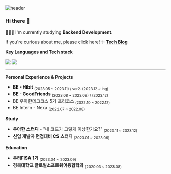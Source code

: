 ![header](https://capsule-render.vercel.app/api?type=waving&color=auto&height=130&section=header&text=Junyong%20Moon&fontSize=60&fontAlign=26)

<!--
![](https://komarev.com/ghpvc/?username=fancy96&color=blue)
-->

### Hi there 👋

👨🏻‍💻 I'm currently studying **Backend Development**.

If you're curious about me, please click here! ✨ [**Tech Blog**](https://devfancy.github.io/)

**Key Languages and Tech stack**

 <code><img src="https://img.shields.io/badge/Java-007396?style=flat&logo=Java&logoColor=white"/></code>
 <code><img src="https://img.shields.io/badge/Spring-6DB33F?style=flat-square&logo=Spring&logoColor=white"/></code>

---

**Personal Experience & Projects**
- **BE - Hibit** <sub>(2023.05 ~ 2023.11) / ver2. (2023.12 ~ ing)</sub>
- **BE - GoodFriends** <sub>(2023.08 ~ 2023.09) / (2023.12)</sub>
- BE 우아한테크코스 5기 프리코스 <sub>(2022.10 ~ 2022.12)</sub>
- BE Intern - Nexa <sub>(2022.07 ~ 2022.08)</sub>

**Study**
- **우아한 스터디** - "내 코드가 그렇게 이상한가요?" <sub>(2023.11 ~ 2023.12)</sub>
- **신입 개발자 면접대비 CS 스터디** <sub>(2023.01 ~ 2023.06)</sub>

**Education**
- **우리FISA 1기** <sub>(2023.04 ~ 2023.09)</sub>
- **경북대학교 글로벌소프트웨어융합학과** <sub>(2020.03 ~ 2023.08)</sub>

<!--
**My GitHub Stats**

![Anurag's GitHub stats](https://github-readme-stats-zeta-henna-95.vercel.app/api?username=devfancy&show_icons=true?username=devfancy&count_private=true)

**devFancy/devFancy** is a ✨ _special_ ✨ repository because its `README.md` (this file) appears on your GitHub profile.

Here are some ideas to get you started:

- 🔭 I’m currently working on ...
- 🌱 I’m currently learning ...
- 👯 I’m looking to collaborate on ...
- 🤔 I’m looking for help with ...
- 💬 Ask me about ...
- 📫 How to reach me: ...
- 😄 Pronouns: ...
- ⚡ Fun fact: ...
-->
